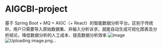 # AIGCBI-project
基于 Spring Boot + MQ + AIGC（+ React）的智能数据分析平台。区别于传统 BI，用户只需要导入原始数据集、并输入分析诉求，就能自动生成可视化图表及分析结论，降低数据分析的人工成本、提高数据分析效率
![image](https://github.com/user-attachments/assets/412166f7-2093-4b59-8756-6a55731d84bd)
![Uploading image.png…]()

